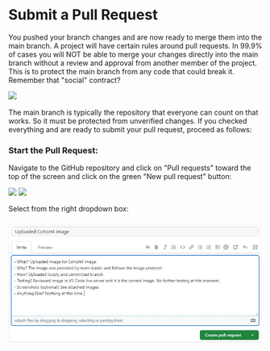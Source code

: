 # Submit a Pull Request

You pushed your branch changes and are now ready to merge them into the main branch.  A project will have certain rules around pull requests. In 99.9% of cases you will NOT be able to merge your changes directly into the main branch without a review and approval from another member of the project. This is to protect the main branch from any code that could break it. Remember that "social" contract? 

<img src="images/mergeMain.png">

The main branch is typically the repository that everyone can count on that works. So it must be protected from unverified changes. If you checked everything and are ready to submit your pull request, proceed as follows:  

### Start the Pull Request:
Navigate to the GitHub repository and click on "Pull requests" toward the top of the screen and click on the green "New pull request" button:  

<img src="images/newPullRequest.jpg">



<img src="images/selectBranchForPR.jpg">

Select from the right dropdown box: 

<img src="images/pullRequestNotes.jpg">



